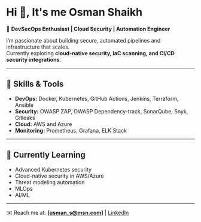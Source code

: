 # Hi 👋, It's me Osman Shaikh

🔐 **DevSecOps Enthusiast | Cloud Security | Automation Engineer**

I’m passionate about building secure, automated pipelines and infrastructure that scales.  
Currently exploring **cloud-native security, IaC scanning, and CI/CD security integrations**.

---

## 🚀 Skills & Tools
- **DevOps:** Docker, Kubernetes, GitHub Actions, Jenkins, Terraform, Ansible
- **Security:** OWASP ZAP, OWASP Dependency-track, SonarQube, Snyk, Gitleaks
- **Cloud:** AWS and Azure
- **Monitoring:** Prometheus, Grafana, ELK Stack

---

## 🌱 Currently Learning
- Advanced Kubernetes security
- Cloud-native security in AWS/Azure
- Threat modeling automation  
- MLOps
- AI/ML
---

✉️ Reach me at: **[usman_s@msn.com]** | [LinkedIn](https://github.com/OShaikhDevOps)  
